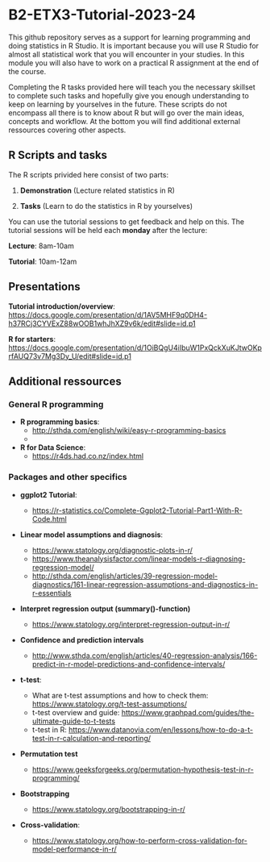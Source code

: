 # B2-ETX3-Tutorial-2023-24

This github repository serves as a support for learning programming and doing statistics in R Studio.
It is important because you will use R Studio for almost all statistical work that you will encounter in your studies.
In this module you will also have to work on a practical R assignment at the end of the course.

Completing the R tasks provided here will teach you the necessary skillset to complete such tasks and hopefully give you enough understanding to keep on learning by yourselves in the future.
These scripts do not encompass all there is to know about R but will go over the main ideas, concepts and workflow.
At the bottom you will find additional external ressources covering other aspects.

## R Scripts and tasks
The R scripts privided here consist of two parts:

1. **Demonstration** (Lecture related statistics in R)


2. **Tasks** (Learn to do the statistics in R by yourselves)

You can use the tutorial sessions to get feedback and help on this.
The tutorial sessions will be held each **monday** after the lecture:


**Lecture**: 8am-10am


**Tutorial**: 10am-12am

## Presentations
**Tutorial introduction/overview**:
https://docs.google.com/presentation/d/1AV5MHF9q0DH4-h37RCj3CYVExZ88wOOB1whJhXZ9v6k/edit#slide=id.p1

**R for starters**:
https://docs.google.com/presentation/d/1OiBQgU4iIbuW1PxQckXuKJtwOKprfAUQ73v7Mg3Dy_U/edit#slide=id.p1


## Additional ressources

### General R programming

- **R programming basics**:
    - http://sthda.com/english/wiki/easy-r-programming-basics
    - 
- **R for Data Science**:
  - https://r4ds.had.co.nz/index.html

### Packages and other specifics
- **ggplot2 Tutorial**:
  -  https://r-statistics.co/Complete-Ggplot2-Tutorial-Part1-With-R-Code.html

- **Linear model assumptions and diagnosis**: 
  - https://www.statology.org/diagnostic-plots-in-r/
  - https://www.theanalysisfactor.com/linear-models-r-diagnosing-regression-model/
  - http://sthda.com/english/articles/39-regression-model-diagnostics/161-linear-regression-assumptions-and-diagnostics-in-r-essentials

- **Interpret regression output (summary()-function)**
  - https://www.statology.org/interpret-regression-output-in-r/ 

- **Confidence and prediction intervals**
    - http://www.sthda.com/english/articles/40-regression-analysis/166-predict-in-r-model-predictions-and-confidence-intervals/
 
- **t-test**:
    - What are t-test assumptions and how to check them: https://www.statology.org/t-test-assumptions/
    - t-test overview and guide: https://www.graphpad.com/guides/the-ultimate-guide-to-t-tests
    - t-test in R: https://www.datanovia.com/en/lessons/how-to-do-a-t-test-in-r-calculation-and-reporting/

- **Permutation test**
    - https://www.geeksforgeeks.org/permutation-hypothesis-test-in-r-programming/
 
- **Bootstrapping**
    - https://www.statology.org/bootstrapping-in-r/
 
- **Cross-validation**:
    - https://www.statology.org/how-to-perform-cross-validation-for-model-performance-in-r/ 
